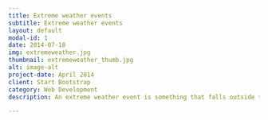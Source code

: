 ```yaml
---
title: Extreme weather events
subtitle: Extreme weather events
layout: default
modal-id: 1
date: 2014-07-18
img: extremeweather.jpg
thumbnail: extremeweather_thumb.jpg
alt: image-alt
project-date: April 2014
client: Start Bootstrap
category: Web Development
description: An extreme weather event is something that falls outside the realm of normal weather patterns. It can range from superpowerful hurricanes to torrential downpours to extended hot dry weather and more. Extreme weather events are, themselves, troublesome, but the effects of such extremes, including damaging winds, floods, drought and wildfires, can be devastating.

---
```

